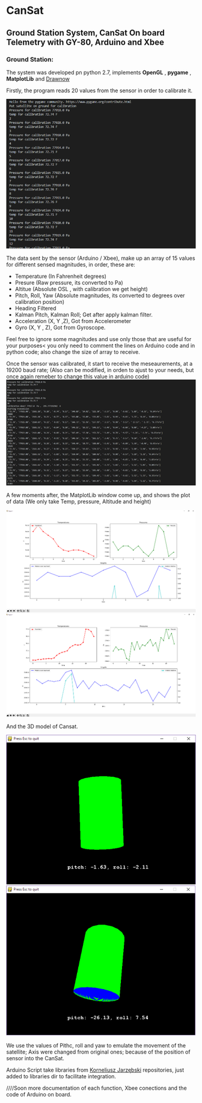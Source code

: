 # CanSat
## Ground Station System, CanSat On board Telemetry with GY-80, Arduino and Xbee


### Ground Station: 

The system was developed pn python 2.7, implements **OpenGL** , **pygame** , **MatplotLib** and [Drawnow](https://github.com/stsievert/python-drawnow )

Firstly, the program reads 20 values from the sensor in order to calibrate it. 

![alt text](https://github.com/AldaCL/CanSat/blob/master/Screenshots/calibration.png)

The data sent by the sensor (Arduino / Xbee), make up an array of 15 values for different sensed magnitudes, in order, these are:
* Temperature (In Fahrenheit degrees)
* Presure (Raw pressure, its converted to Pa)
* Altitue (Absolute OSL , with calibration we get height)
* Pitch, Roll, Yaw (Absolute magnitudes, its converted to degrees over calibration position)
* Heading Filtered 
* Kalman Pitch, Kalman Roll; Get after apply kalman filter. 
* Acceleration (X, Y ,Z), Got from Accelerometer
* Gyro (X, Y , Z), Got from Gyroscope. 

Feel free to ignore some magnitudes and use only those that are useful for your purposes< you only need to comment the lines on Arduino code and in python code; also change the size of array to receive. 

Once the sensor was calibrated, it start to receive the meseaurements, at a 19200 baud rate; (Also can be modified, in orden to ajust to your needs, but once again remeber to change this value in arduino code)
![alt text](https://github.com/AldaCL/CanSat/blob/master/Screenshots/ejec1.png)

A few moments after, the MatplotLib window come up, and shows the plot of data (We only take Temp, pressure, Altitude and height)

![alt text](https://github.com/AldaCL/CanSat/blob/master/Screenshots/can2.png)
![alt text](https://github.com/AldaCL/CanSat/blob/master/Screenshots/can3.png)

And the 3D model of Cansat.

![alt text](https://github.com/AldaCL/CanSat/blob/master/Screenshots/can1.png)
![alt text](https://github.com/AldaCL/CanSat/blob/master/Screenshots/can4.png)


We use the values of Pithc, roll and yaw to emulate the movement of the satellite; Axis were changed from original ones; because of the position of sensor into the CanSat. 


Arduino Script take libraries from [Korneliusz Jarzębski](https://github.com/jarzebski) repositories, just added to libraries dir to facilitate integration.


////Soon more documentation of each function, Xbee conections and the code of Arduino on board.
